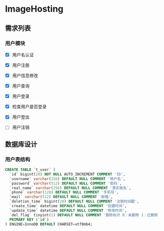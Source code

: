 # ImageHosting

## 需求列表

### 用户模块


-[x] 用户名认证
-[x] 用户注册
-[x] 用户信息修改
-[x] 用户查询
-[x] 用户登录
-[x] 检查用户是否登录
-[x] 用户登出
-[ ] 用户注销


## 数据库设计

### 用户表结构

```SQL
CREATE TABLE `t_user` (
  `id` bigint(20) NOT NULL AUTO_INCREMENT COMMENT 'ID',
  `username` varchar(256) DEFAULT NULL COMMENT '用户名',
  `password` varchar(512) DEFAULT NULL COMMENT '密码',
  `real_name` varchar(256) DEFAULT NULL COMMENT '真实姓名',
  `phone` varchar(128) DEFAULT NULL COMMENT '手机号',
  `mail` varchar(512) DEFAULT NULL COMMENT '邮箱',
  `deletion_time` bigint(20) DEFAULT NULL COMMENT '注销时间戳',
  `create_time` datetime DEFAULT NULL COMMENT '创建时间',
  `update_time` datetime DEFAULT NULL COMMENT '修改时间',
  `del_flag` tinyint(1) DEFAULT NULL COMMENT '删除标识 0：未删除 1：已删除',
  PRIMARY KEY (`id`)
) ENGINE=InnoDB DEFAULT CHARSET=utf8mb4;
```


